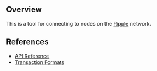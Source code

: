 ## Overview

This is a tool for connecting to nodes on the [Ripple](https://ripple.com/) network.

## References

* [API Reference](https://xrpl.org/rippled-api.html)
* [Transaction Formats](https://xrpl.org/transaction-formats.html)
